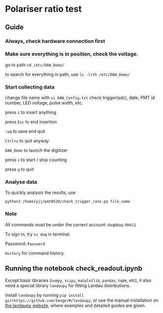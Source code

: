 # Polariser ratio test

## Guide

### Always, check hardware connection first
### Make sure everything is in position, check the voltage.

go to path ```cd /etc/DAW_Demo/```

to search for everything in path, use ```ls -lrth /etc/DAW_Demo/```

### Start collecting data

change file name with ```vi DAW_Config.txt``` check trigger(adc), date, PMT id number, LED voltage, pulse width, etc.

press ```i``` to insert anything

press ```Esc``` to end insertion

```:wq``` to save and quit

```Ctrl+z``` to quit anyway

```DAW_Demo```	to launch the digitizer

press ```s``` to start / stop counting

press ```q``` to quit

### Analyse data

To quickly analysis the results, use 

```python3 /home/yjj/pmt8520/check_trigger_rate.py file_name```

### Note

All commands must be under the correct account: ```daq@daq-RH411```

To sign in, try ```su daq``` in terminal.

Password: ```Password```

```History``` 	for command history.

## Running the notebook check_readout.ipynb

Except basic libraries (```numpy```, ```scipy```, ```matplotlib```, ```pandas```, ```tqdm```, etc), it also need a special library ```landaupy``` for fitting Landau distributions. 

Install ```landaupy``` by running ```pip install git+https://github.com/SengerM/landaupy```, or use the manual installation on [the landaupy website](https://github.com/SengerM/landaupy), where examples and detailed guides are given.